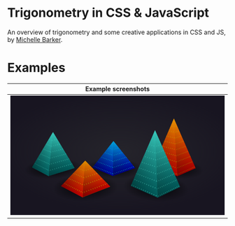 # Trigonometry in CSS & JavaScript

An overview of trigonometry and some creative applications in CSS and JS, by [Michelle Barker](https://tympanus.net/codrops/2021/06/01/trigonometry-in-css-and-javascript-introduction-to-trigonometry/).

# Examples

| Example screenshots                          |
|----------------------------------------------|
| <img src="./examples/output_02.png" width="800" /> |
